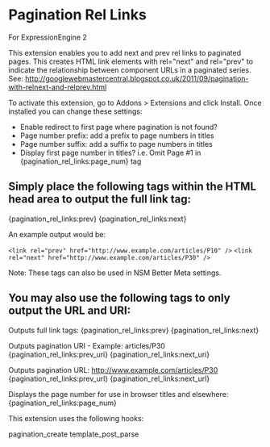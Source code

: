 Pagination Rel Links
=======================

For ExpressionEngine 2

This extension enables you to add next and prev rel links to paginated pages.
This creates HTML link elements with rel="next" and rel="prev" to indicate the relationship between component URLs in a paginated series.
See: http://googlewebmastercentral.blogspot.co.uk/2011/09/pagination-with-relnext-and-relprev.html

To activate this extension, go to Addons > Extensions and click Install.
Once installed you can change these settings:

- Enable redirect to first page where pagination is not found?
- Page number prefix: add a prefix to page numbers in titles
- Page number suffix: add a suffix to page numbers in titles
- Display first page number in titles? i.e. Omit Page #1 in {pagination_rel_links:page_num} tag


Simply place the following tags within the HTML head area to output the full link tag:
--------------------------------------------------------------------------------------

{pagination_rel_links:prev}
{pagination_rel_links:next}

An example output would be:

`<link rel="prev" href="http://www.example.com/articles/P10" />`
`<link rel="next" href="http://www.example.com/articles/P30" />`

Note: These tags can also be used in NSM Better Meta settings.


You may also use the following tags to only output the URL and URI:
-------------------------------------------------------------------

Outputs full link tags: <link rel="next" href="http://www.example.com/articles/P30" />
{pagination_rel_links:prev}
{pagination_rel_links:next}

Outputs pagination URI - Example: articles/P30
{pagination_rel_links:prev_uri}
{pagination_rel_links:next_uri}

Outputs pagination URL: http://www.example.com/articles/P30
{pagination_rel_links:prev_url}
{pagination_rel_links:next_url}

Displays the page number for use in browser titles and elsewhere:
{pagination_rel_links:page_num}

This extension uses the following hooks:

pagination_create
template_post_parse

